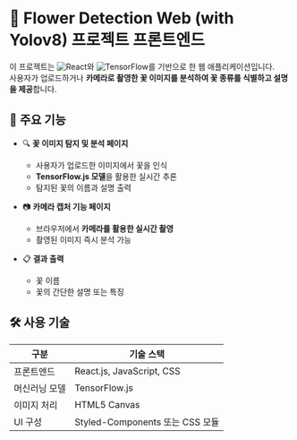 # 🌸 Flower Detection Web (with Yolov8) 프로젝트 프론트엔드

이 프로젝트는 ![React](https://img.shields.io/badge/react-%2320232a.svg?style=for-the-badge&logo=react&logoColor=%2361DAFB)와 ![TensorFlow](https://img.shields.io/badge/TensorFlow-%23FF6F00.svg?style=for-the-badge&logo=TensorFlow&logoColor=white)를 기반으로 한 웹 애플리케이션입니다.  
사용자가 업로드하거나 **카메라로 촬영한 꽃 이미지를 분석하여 꽃 종류를 식별하고 설명을 제공**합니다.

## 🌼 주요 기능

- 🔍 **꽃 이미지 탐지 및 분석 페이지**
  - 사용자가 업로드한 이미지에서 꽃을 인식
  - **TensorFlow.js 모델**을 활용한 실시간 추론
  - 탐지된 꽃의 이름과 설명 출력

- 📷 **카메라 캡처 기능 페이지**
  - 브라우저에서 **카메라를 활용한 실시간 촬영**
  - 촬영된 이미지 즉시 분석 가능

- 📋 **결과 출력**
  - 꽃 이름
  - 꽃의 간단한 설명 또는 특징

## 🛠 사용 기술

| 구분           | 기술 스택                            |
|----------------|---------------------------------------|
| 프론트엔드     | React.js, JavaScript, CSS             |
| 머신러닝 모델  | TensorFlow.js                         |
| 이미지 처리    | HTML5 Canvas    |
| UI 구성        | Styled-Components 또는 CSS 모듈       |
